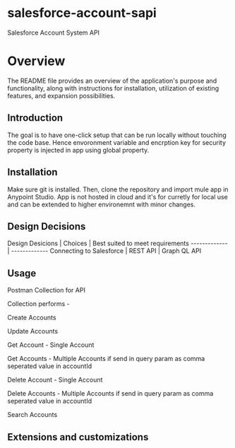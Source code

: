 # salesforce-account-sapi
Salesforce Account System API

# Overview

The README file provides an overview of the application's purpose and functionality, along with instructions for installation, utilization of existing features, and expansion possibilities.

## Introduction 

The goal is to have  one-click setup that can be run locally without touching the code base. Hence envoronment variable and encrption key for security property is injected in app using global property. 

## Installation

Make sure git is installed. Then, clone the repository and import mule app in Anypoint Studio.
App is not hosted in cloud and it's for curretly for local use and can be extended to higher environemnt with minor changes. 

## Design Decisions


Design Desicions    		| Choices 			| Best suited to meet requirements
------------- 				| -------------
Connecting to Salesforce  	| REST API
			  				| Graph QL API

## Usage

Postman Collection for API


Collection performs -

Create Accounts 

Update Accounts 

Get Account - Single Account

Get Accounts - Multiple Accounts if send in query param as comma seperated value in accountId

Delete Account - Single Account

Delete Accounts - Multiple Accounts if send in query param as comma seperated value in accountId

Search Accounts 

## Extensions and customizations








 
 
 
 







